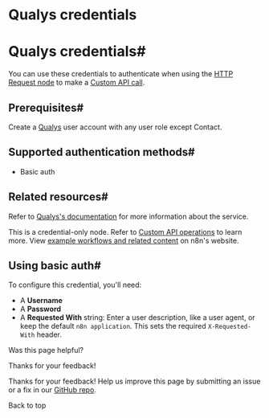# Qualys credentials

[ ](https://github.com/n8n-io/n8n-docs/edit/main/docs/integrations/builtin/credentials/qualys.md "Edit this page")

# Qualys credentials#

You can use these credentials to authenticate when using the [HTTP Request node](../../core-nodes/n8n-nodes-base.httprequest/) to make a [Custom API call](../../../custom-operations/).

## Prerequisites#

Create a [Qualys](https://www.qualys.com/) user account with any user role except Contact.

## Supported authentication methods#

  * Basic auth



## Related resources#

Refer to [Qualys's documentation](https://qualysguard.qg2.apps.qualys.com/qwebhelp/fo_portal/api_doc/index.htm) for more information about the service.

This is a credential-only node. Refer to [Custom API operations](../../../custom-operations/) to learn more. View [example workflows and related content](https://n8n.io/integrations/qualys/) on n8n's website.

## Using basic auth#

To configure this credential, you'll need:

  * A **Username**
  * A **Password**
  * A **Requested With** string: Enter a user description, like a user agent, or keep the default `n8n application`. This sets the required `X-Requested-With` header.

Was this page helpful? 

Thanks for your feedback! 

Thanks for your feedback! Help us improve this page by submitting an issue or a fix in our [GitHub repo](https://github.com/n8n-io/n8n-docs). 

Back to top 
